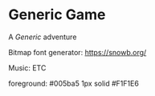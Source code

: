 
# Generic Game

A *Generic* adventure

Bitmap font generator:
https://snowb.org/

Music: ETC

foreground:  #005ba5
1px solid #F1F1E6